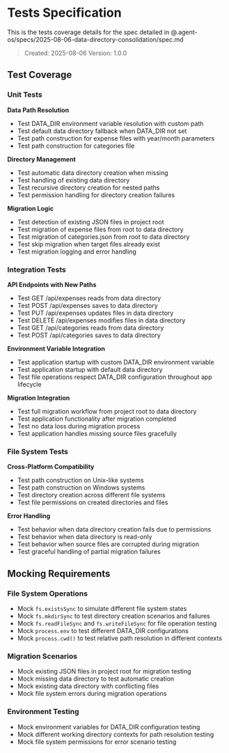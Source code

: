 # Tests Specification

This is the tests coverage details for the spec detailed in @.agent-os/specs/2025-08-06-data-directory-consolidation/spec.md

> Created: 2025-08-06
> Version: 1.0.0

## Test Coverage

### Unit Tests

**Data Path Resolution**
- Test DATA_DIR environment variable resolution with custom path
- Test default data directory fallback when DATA_DIR not set
- Test path construction for expense files with year/month parameters
- Test path construction for categories file

**Directory Management**
- Test automatic data directory creation when missing
- Test handling of existing data directory
- Test recursive directory creation for nested paths
- Test permission handling for directory creation failures

**Migration Logic**
- Test detection of existing JSON files in project root
- Test migration of expense files from root to data directory
- Test migration of categories.json from root to data directory
- Test skip migration when target files already exist
- Test migration logging and error handling

### Integration Tests

**API Endpoints with New Paths**
- Test GET /api/expenses reads from data directory
- Test POST /api/expenses saves to data directory
- Test PUT /api/expenses updates files in data directory
- Test DELETE /api/expenses modifies files in data directory
- Test GET /api/categories reads from data directory
- Test POST /api/categories saves to data directory

**Environment Variable Integration**
- Test application startup with custom DATA_DIR environment variable
- Test application startup with default data directory
- Test file operations respect DATA_DIR configuration throughout app lifecycle

**Migration Integration**
- Test full migration workflow from project root to data directory
- Test application functionality after migration completed
- Test no data loss during migration process
- Test application handles missing source files gracefully

### File System Tests

**Cross-Platform Compatibility**
- Test path construction on Unix-like systems
- Test path construction on Windows systems
- Test directory creation across different file systems
- Test file permissions on created directories and files

**Error Handling**
- Test behavior when data directory creation fails due to permissions
- Test behavior when data directory is read-only
- Test behavior when source files are corrupted during migration
- Test graceful handling of partial migration failures

## Mocking Requirements

### File System Operations
- Mock `fs.existsSync` to simulate different file system states
- Mock `fs.mkdirSync` to test directory creation scenarios and failures
- Mock `fs.readFileSync` and `fs.writeFileSync` for file operation testing
- Mock `process.env` to test different DATA_DIR configurations
- Mock `process.cwd()` to test relative path resolution in different contexts

### Migration Scenarios
- Mock existing JSON files in project root for migration testing
- Mock missing data directory to test automatic creation
- Mock existing data directory with conflicting files
- Mock file system errors during migration operations

### Environment Testing
- Mock environment variables for DATA_DIR configuration testing
- Mock different working directory contexts for path resolution testing
- Mock file system permissions for error scenario testing